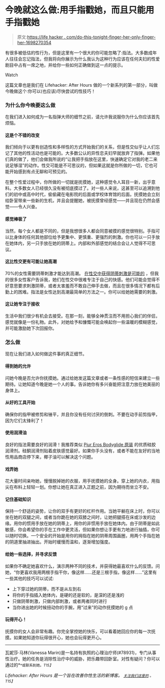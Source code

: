 # 今晚就这么做:用手指戳她，而且只能用手指戳她

> 原文:[https://life hacker . com/do-this-tonight-finger-her-only-finger-her-1698270354](https://lifehacker.com/do-this-tonight-finger-her-and-only-finger-her-1698270354)

有很多被低估的性行为，但是这里有一个很大的你可能忽略了:指法。大多数成年人往往会忘记指法，但我将向你展示为什么我认为这种行为应该在任何夫妇的性爱剧目中占有一席之地，并给你一些如何正确做到这一点的提示。

Watch

这篇文章也是我们在 Lifehacker: After Hours 做的一个新系列的第一部分，叫做今晚做这个:你可以(也应该)尽快尝试的性技巧！

### 为什么你今晚要这么做

在我们进入如何成为一名指弹大师的细节之前，请允许我说服你为什么你应该首先烦恼。

#### 这是个不错的改变

我们倾向于以更有创造性和多样性的方式开始我们的关系，但是性交似乎让人们忘记了其他的性活动也是可能的。大多数公认的异性恋夫妇早就放弃了指弹。如果他们真的做了，他们会做我所说的“让我把手指放在这里，快速确定它对我的老二来说足够湿”的动作。性交可能是不可思议的，但如果这就是你所做的一切，它也可能开始感到有点无聊和可预见的。

在整个性爱过程中，你所做的一切就是抚摸她，这种感觉令人耳目一新，出乎意料。大多数女人已经很久没有被彻底摸过了。对一些人来说，这甚至可以追溯到他们的初中或高中时代，偷偷藏在电影院的后面或学校体育馆的后面。抚摸她会立刻给卧室带来一些新的生机，并且会提醒她，被抚摸曾经感觉——并且现在仍然会感觉——令人兴奋。

#### 感觉棒极了

当然，每个女人都是不同的，但是我想很多人都会同意被摸的感觉很特别。手指可以比身体的任何其他部位给予更集中、更慎重、更强烈的刺激。你也可以一只手放在她体内，另一只手放在她的阴蒂上。内部和外部感觉的结合会让人觉得不可思议。

#### 这比性交更有可能让她高潮

70%的女性需要阴蒂刺激才能达到高潮。 [在性交中获得阴蒂刺激是可能的](https://lifehacker.com/the-simplest-way-to-orgasm-if-penetration-isn-t-enough-1695351842) ，但我的很多女性客户告诉我，她们在性交中很难专注于自己的快感。他们可能会觉得不好意思要求刺激阴蒂，或者太害羞而不敢自己伸手去做，而且在很多情况下都有后勤上的困难。指法是女性达到高潮最简单的方法之一。你可以给她她需要的刺激。

#### 这让她专注于接收

生活中我们很少有机会去接受。在那一刻，能够全神贯注而不用担心我们的伴侣，感觉就像是一份礼物。此外，对她给予和慷慨可能会唤起你一些温暖的模糊感觉，并可能激励她下次回报你。

### 怎么做

现在让我们进入如何做这件事的真正细节。

#### 得到她的允许

问她今晚是否允许你抚摸她。通过给她发这篇文章或者一条性感的短信来建立一些期待。让她知道今晚是她一个人的事。告诉她你有多兴奋能把注意力放在她美丽的身体上。

#### 从好的工具开始

确保你的指甲被修剪和锉平，并且你没有任何讨厌的倒刺。不要在动手前剪指甲，因为它们太锋利了！

#### 使用润滑油

良好的指法需要良好的润滑！我推荐类似 [Pjur Eros Bodyglide 原装](https://www.amazon.com/s/ref=nb_sb_noss_2?asc_campaign=InlineText&asc_refurl=https://lifehacker.com/do-this-tonight-finger-her-and-only-finger-her-1698270354&asc_source=&field-keywords=Pjur&rh=i:aps,k:Pjur&tag=kinjalifehackerlink-20&url=search-alias=aps) 的优质硅胶润滑剂。硅酮润滑剂贴着皮肤感觉最好。如果你手头没有，或者不能在友好的当地性用品商店停下来，椰子油可以解决这个问题。

#### 戏弄她

花大量时间亲吻她，慢慢脱掉她的衣服，用手抚摸她的全身。穿上她的内衣，用指尖在布料上轻轻一划。你想让她在真正进入正题之前，因为期待而坐立不安。

#### 记住基础知识

保持一个舒适的姿势，让你的双手有更好的杠杆作用。当她平躺在床上时，你可以坐在她的双腿之间，或者当你跪在她的双膝之间时，让她把腿搭在床或沙发的边缘。用你的惯用手放在她的阴蒂上，用你的非惯用手放在她体内。由于阴蒂是如此敏感，你会希望你的手在工作中更灵活，但如果你想让手更有力地进行抽插，你可以随时切换。一个安全的开始是用你的拇指在她的阴蒂周围画圈，用两个手指在她的阴道里抽进抽出。开始时缓慢而温和，逐渐增加强度。

#### 给她一些选择，并寻求反馈

如果你不确定她喜欢什么，演示两种不同的技术，并获得她最喜欢什么的反馈。问她，“你更喜欢我用两根手指干你，像这样……还是三根手指，像这样……”这里有一些其他的技巧可以试试:

*   上下穿过她的阴蒂，而不是从左到右
*   将你的手指插入她体内，是硬的还是软的，是深的还是浅的
*   只做阴蒂刺激，只做内部刺激，或者两者同时进行
*   当你进出她的时候扭动你的手腕，用“过来”的动作抚摸她的 g 点

#### 玩得开心！

抚摸你的女人会非常有趣。你完全掌控她的快乐，可以看着她回应你的每一次抚摸。如果她知道你玩得很开心，她也会玩得更开心。

* * *

瓦妮莎·马林(Vanessa Marin)是一名持有执照的心理治疗师(#78931)，专门从事性治疗。她的任务是消除性治疗中的威胁，把乐趣带回卧室。对性有疑问？你可以通过的[<small></small>](mailto:Vanessa.Marin@Lifehacker.com)*<small>*或联系到她。*T15】</small>*

*Lifehacker: After Hours 是一个旨在改善你性生活的新博客。 [<small>*关注我们这里的*</small>](https://twitter.com/LHAfterHours) <small>*。*T15】</small>*